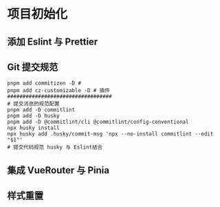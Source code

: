 # 项目初始化

## 添加 Eslint 与 Prettier

## Git 提交规范

```shell
pnpm add commitizen -D #
pnpm add cz-customizable -D # 插件
##################################
# 提交消息的规范配置
pnpm add -D commitlint
pnpm add -D husky
pnpm add -D @commitlint/cli @commitlint/config-conventional
npx husky install
npx husky add .husky/commit-msg 'npx --no-install commitlint --edit "$1"'
# 提交代码规范 husky 与 Eslint结合

```

## 集成 VueRouter 与 Pinia

## 样式重置
